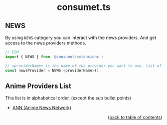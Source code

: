 <h1 align="center">consumet.ts</h1>

<h2>NEWS</h2>

By using `NEWS` category you can interact with the news providers. And get access to the news providers methods.

```ts
// ESM
import { NEWS } from '@consumet/extensions';

// <providerName> is the name of the provider you want to use. list of the proivders is below.
const newsProvider = NEWS.<providerName>();
```

## Anime Providers List

This list is in alphabetical order. (except the sub bullet points)

- [ANN (Anime News Network)](../providers/ann.md)

<p align="end">(<a href="https://github.com/consumet/extensions/blob/master/docs">back to table of contents</a>)</p>
